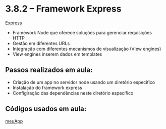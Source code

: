 # 3.8.2 – Framework Express

[Express](http://expressjs.com/pt-br/)

- Framework Node que oferece soluções para gerenciar requisições HTTP
- Gestão em diferentes URLs
- Integração com diferentes mecanismos de visualização (View engines)
- View engines inserem dados em templates

## Passos realizados em aula:

- Criação de um app no servidor node usando um diretório específico
- Instalação do framework express
- Configiração das dependências neste diretório específico

## Códigos usados em aula:

[meuApp](camminho)